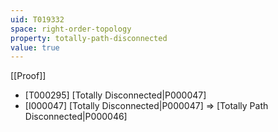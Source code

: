 ```yaml
---
uid: T019332
space: right-order-topology
property: totally-path-disconnected
value: true
---
```

[[Proof]]

* [T000295] [Totally Disconnected|P000047]
* [I000047] [Totally Disconnected|P000047] => [Totally Path Disconnected|P000046]

